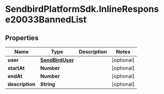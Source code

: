 # SendbirdPlatformSdk.InlineResponse20033BannedList

## Properties

Name | Type | Description | Notes
------------ | ------------- | ------------- | -------------
**user** | [**SendBirdUser**](SendBirdUser.md) |  | [optional] 
**startAt** | **Number** |  | [optional] 
**endAt** | **Number** |  | [optional] 
**description** | **String** |  | [optional] 


